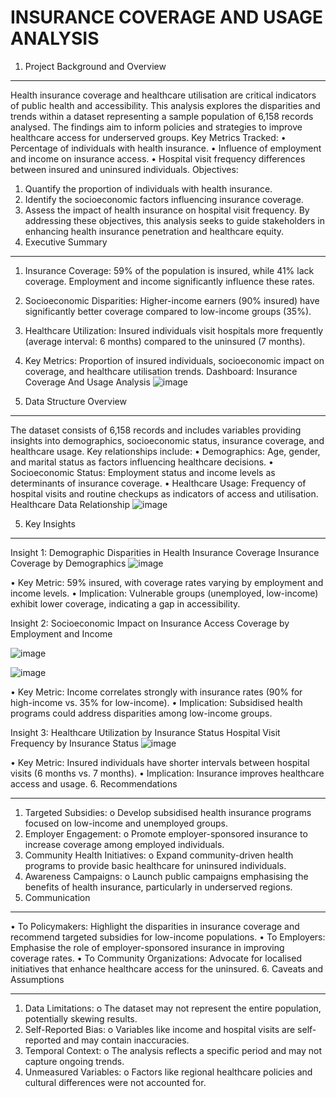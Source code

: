 # INSURANCE COVERAGE AND USAGE ANALYSIS
1.	Project Background and Overview
________________________________________
Health insurance coverage and healthcare utilisation are critical indicators of public health and accessibility. This analysis explores the disparities and trends within a dataset representing a sample population of 6,158 records analysed. The findings aim to inform policies and strategies to improve healthcare access for underserved groups.
Key Metrics Tracked:
•	Percentage of individuals with health insurance.
•	Influence of employment and income on insurance access.
•	Hospital visit frequency differences between insured and uninsured individuals.
Objectives:
1.	Quantify the proportion of individuals with health insurance.
2.	Identify the socioeconomic factors influencing insurance coverage.
3.	Assess the impact of health insurance on hospital visit frequency.
By addressing these objectives, this analysis seeks to guide stakeholders in enhancing health insurance penetration and healthcare equity.
2. Executive Summary
________________________________________
1.	Insurance Coverage: 59% of the population is insured, while 41% lack coverage. Employment and income significantly influence these rates.
2.	Socioeconomic Disparities: Higher-income earners (90% insured) have significantly better coverage compared to low-income groups (35%).
3.	Healthcare Utilization: Insured individuals visit hospitals more frequently (average interval: 6 months) compared to the uninsured (7 months).
4.	Key Metrics: Proportion of insured individuals, socioeconomic impact on coverage, and healthcare utilisation trends.
Dashboard: Insurance Coverage And Usage Analysis
 ![image](https://github.com/user-attachments/assets/7acfde87-319a-400d-93af-cc0f49222b7f)


4.	Data Structure Overview
________________________________________
The dataset consists of 6,158 records and includes variables providing insights into demographics, socioeconomic status, insurance coverage, and healthcare usage. Key relationships include:
•	Demographics: Age, gender, and marital status as factors influencing healthcare decisions.
•	Socioeconomic Status: Employment status and income levels as determinants of insurance coverage.
•	Healthcare Usage: Frequency of hospital visits and routine checkups as indicators of access and utilisation.
Healthcare Data Relationship
![image](https://github.com/user-attachments/assets/f2f74620-4bb3-4469-b425-e5f2ce8aeef8)
		 

5.	Key Insights
________________________________________
Insight 1: Demographic Disparities in Health Insurance Coverage
Insurance Coverage by Demographics
 ![image](https://github.com/user-attachments/assets/62d50c84-8653-4110-9de5-f0e18b53b698)

•	Key Metric: 59% insured, with coverage rates varying by employment and income levels.
•	Implication: Vulnerable groups (unemployed, low-income) exhibit lower coverage, indicating a gap in accessibility.

Insight 2: Socioeconomic Impact on Insurance Access
Coverage by Employment and Income
 
![image](https://github.com/user-attachments/assets/b5805630-4233-447c-b015-c6cefba859a4)

![image](https://github.com/user-attachments/assets/8839970f-3c32-444e-99d0-4681e9048201)

•	Key Metric: Income correlates strongly with insurance rates (90% for high-income vs. 35% for low-income).
•	Implication: Subsidised health programs could address disparities among low-income groups.

Insight 3: Healthcare Utilization by Insurance Status
Hospital Visit Frequency by Insurance Status
![image](https://github.com/user-attachments/assets/aed85190-8586-4b49-abe9-53e3cde3f506)

•	Key Metric: Insured individuals have shorter intervals between hospital visits (6 months vs. 7 months).
•	Implication: Insurance improves healthcare access and usage.
6.	Recommendations
________________________________________
1.	Targeted Subsidies:
o	Develop subsidised health insurance programs focused on low-income and unemployed groups.
2.	Employer Engagement:
o	Promote employer-sponsored insurance to increase coverage among employed individuals.
3.	Community Health Initiatives:
o	Expand community-driven health programs to provide basic healthcare for uninsured individuals.
4.	Awareness Campaigns:
o	Launch public campaigns emphasising the benefits of health insurance, particularly in underserved regions.
5.	Communication
________________________________________
•	To Policymakers: Highlight the disparities in insurance coverage and recommend targeted subsidies for low-income populations.
•	To Employers: Emphasise the role of employer-sponsored insurance in improving coverage rates.
•	To Community Organizations: Advocate for localised initiatives that enhance healthcare access for the uninsured.
6.	Caveats and Assumptions
________________________________________
1.	Data Limitations:
o	The dataset may not represent the entire population, potentially skewing results.
2.	Self-Reported Bias:
o	Variables like income and hospital visits are self-reported and may contain inaccuracies.
3.	Temporal Context:
o	The analysis reflects a specific period and may not capture ongoing trends.
4.	Unmeasured Variables:
o	Factors like regional healthcare policies and cultural differences were not accounted for.
